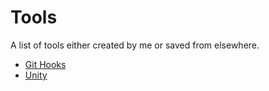 # Tools

A list of tools either created by me or saved from elsewhere.

* [Git Hooks](https://github.com/iamtomhewitt/tools/tree/master/git%20hooks)
* [Unity](unity/unity.md)